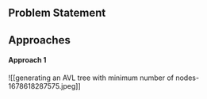 ## Problem Statement

## Approaches
#### Approach 1
![[generating an AVL tree with minimum number of nodes-1678618287575.jpeg]]